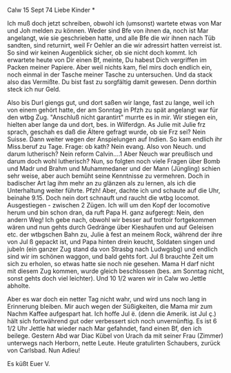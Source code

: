  Calw 15 Sept 74
Liebe Kinder <Fried>*

Ich muß doch jetzt schreiben, obwohl ich (umsonst) wartete etwas von Mar und Joh melden zu können. Weder sind Bfe von ihnen da, noch ist Mar angelangt, wie sie geschrieben hatte, und alle Bfe die wir ihnen nach Tüb sandten, sind returnirt, weil Fr Oehler an die wir adressirt hatten verreist ist. So sind wir keinen Augenblick sicher, ob sie nicht doch kommt. 
Ich erwartete heute von Dir einen Bf, meinte, Du habest Dich vergriffen im Packen meiner Papiere. Aber weil nichts kam, fiel mirs doch endlich ein, noch einmal in der Tasche meiner Tasche zu untersuchen. Und da stack also das Vermißte. Du bist fast zu sorgfältig damit gewesen. Denn dorthin steck ich nur Geld.

Also bis Durl giengs gut, und dort saßen wir lange, fast zu lange, weil ich von einem gehört hatte, der am Sonntag in Pfzh zu spät angelangt war für den wtbg Zug. "Anschluß nicht garantirt" murrte es in mir. Wir stiegen ein, hielten aber lange da und dort, bes. in Wilferdgn. As Julie mit Julie frz sprach, geschah es daß die Ältere gefragt wurde, ob sie Frz sei? Nein Suisse. Dann weiter wegen der Anspielungen auf Indien. So kam endlich ihr Miss.beruf zu Tage. Frage: ob kath? Nein evang. Also von Neuch. und darum lutherisch? Nein reform Calvin....1 Aber Neuch war preußisch und darum doch wohl lutherisch? Nun, so folgten noch viele Fragen über Bomb und Madr und Brahm und Muhammedaner und der Mann (Jüngling) schien sehr weise, aber auch bemüht seine Kenntnisse zu vermehren. Doch in badischer Art lag ihm mehr an zu glänzen als zu lernen, als ich die Unterhaltung weiter führte. Pfzh! Aber, dachte ich und schaute auf die Uhr, beinahe 9.15. Doch nein dort schnauft und raucht die wtbg locomot. Ausgestiegen - zwischen 2 Zügen. Ich will um den Kopf der locomotive herum und bin schon dran, da ruft Papa H. ganz aufgeregt: Nein, den andern Weg! Ich gebe nach, obwohl wir besser auf trottoir fortgekommen wären und nun gehts durch Gedränge über Kieshaufen und auf Geleisen etc. der wtbgschen Bahn zu, Julie à fest an meinem Rock, während der ihre von Jul ß gepackt ist, und Papa hinten drein keucht, Soldaten singen und jubeln (ein ganzer Zug stand da von Strasbg nach Ludwgsbg) und endlich sind wir im schönen waggon, und bald gehts fort. Jul ß brauchte Zeit um sich zu erholen, so etwas hatte sie noch nie gesehen. Mama H darf nicht mit diesem Zug kommen, wurde gleich beschlossen (bes. am Sonntag nicht, sonst gehts doch viel leichter). Und 10 1/2 waren wir in Calw wo Jettle abholte.

Aber es war doch ein netter Tag nicht wahr, und wird uns noch lang in Erinnerung bleiben. Mir auch wegen der Süßigkeiten, die Mama mir zum Nachm Kaffee aufgespart hat. Ich hoffe Jul ë. (denn die Amerik. ist Jul ç.) hält sich fortwährend gut oder verbessert sich noch unvernünftig. Es ist 6 1/2 Uhr Jettle hat wieder nach Mar gefahndet, fand einen Bf, den ich beilege. Gestern Abd war Diac Kübel von Urach da mit seiner Frau (Zimmer) unterwegs nach Herborn, nette Leute. Heute gratulirten Schaubers, zurück von Carlsbad. Nun Adieu!

 Es küßt Euer V.
